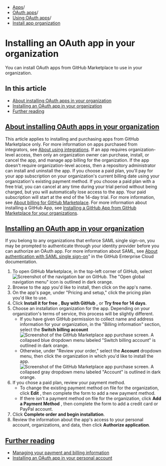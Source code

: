   * [Apps](https://docs.github.com/en/apps "Apps")/
  * [OAuth apps](https://docs.github.com/en/apps/oauth-apps "OAuth apps")/
  * [Using OAuth apps](https://docs.github.com/en/apps/oauth-apps/using-oauth-apps "Using OAuth apps")/
  * [Install app organization](https://docs.github.com/en/apps/oauth-apps/using-oauth-apps/installing-an-oauth-app-in-your-organization "Install app organization")


# Installing an OAuth app in your organization
You can install OAuth apps from GitHub Marketplace to use in your organization.
## In this article
  * [About installing OAuth apps in your organization](https://docs.github.com/en/apps/oauth-apps/using-oauth-apps/installing-an-oauth-app-in-your-organization#about-installing-oauth-apps-in-your-organization)
  * [Installing an OAuth app in your organization](https://docs.github.com/en/apps/oauth-apps/using-oauth-apps/installing-an-oauth-app-in-your-organization#installing-an-oauth-app-in-your-organization)
  * [Further reading](https://docs.github.com/en/apps/oauth-apps/using-oauth-apps/installing-an-oauth-app-in-your-organization#further-reading)


## [About installing OAuth apps in your organization](https://docs.github.com/en/apps/oauth-apps/using-oauth-apps/installing-an-oauth-app-in-your-organization#about-installing-oauth-apps-in-your-organization)
This article applies to installing and purchasing apps from GitHub Marketplace only. For more information on apps purchased from integrators, see [About using integrations](https://docs.github.com/en/get-started/exploring-integrations/about-integrations).
If an app requires organization-level access, then only an organization owner can purchase, install, or cancel the app, and manage app billing for the organization. If the app doesn't require organization-level access, then a repository administrator can install and uninstall the app.
If you choose a paid plan, you'll pay for your app subscription on your organization's current billing date using your organization's existing payment method.
If you choose a paid plan with a free trial, you can cancel at any time during your trial period without being charged, but you will automatically lose access to the app. Your paid subscription will start at the end of the 14-day trial. For more information, see [About billing for GitHub Marketplace](https://docs.github.com/en/billing/managing-billing-for-github-marketplace-apps/about-billing-for-github-marketplace).
For more information about installing a GitHub App, see [Installing a GitHub App from GitHub Marketplace for your organizations](https://docs.github.com/en/apps/using-github-apps/installing-a-github-app-in-your-organization).
## [Installing an OAuth app in your organization](https://docs.github.com/en/apps/oauth-apps/using-oauth-apps/installing-an-oauth-app-in-your-organization#installing-an-oauth-app-in-your-organization)
If you belong to any organizations that enforce SAML single sign-on, you may be prompted to authenticate through your identity provider before you can authorize an OAuth app. For more information about SAML, see [About authentication with SAML single sign-on](https://docs.github.com/en/enterprise-cloud@latest/authentication/authenticating-with-saml-single-sign-on/about-authentication-with-saml-single-sign-on)" in the GitHub Enterprise Cloud documentation.
  1. To open GitHub Marketplace, in the top-left corner of GitHub, select 
![Screenshot of the navigation bar on GitHub. The "Open global navigation menu" icon is outlined in dark orange.](https://docs.github.com/assets/cb-2683/images/help/navigation/global-navigation-menu-icon.png)
  2. Browse to the app you'd like to install, then click on the app's name.
  3. On the app's page, under "Pricing and setup," click the pricing plan you'd like to use.
  4. Click **Install it for free** , **Buy with GitHub** , or **Try free for 14 days**.
  5. Choose an installation organization for the app. Depending on your organization's terms of service, this process will be slightly different.
     * If you have given GitHub permission to collect name and address information for your organization, in the "Billing information" section, select the **Switch billing account**
![Screenshot of the GitHub Marketplace app purchase screen. A collapsed blue dropdown menu labeled "Switch billing account" is outlined in dark orange.](https://docs.github.com/assets/cb-58957/images/help/marketplace/marketplace-confirm-org.png)
     * Otherwise, under "Review your order," select the **Account** dropdown menu, then click the organization in which you'd like to install the app.
![Screenshot of the GitHub Marketplace app purchase screen. A collapsed gray dropdown menu labeled "Account" is outlined in dark orange.](https://docs.github.com/assets/cb-12210/images/help/marketplace/marketplace-confirm-org-no-org-details.png)
  6. If you chose a paid plan, review your payment method.
     * To change the existing payment method on file for the organization, click **Edit** , then complete the form to add a new payment method.
     * If there isn't a payment method on file for the organization, click **Add a Payment Method** , then complete the form to add a credit card or PayPal account.
  7. Click **Complete order and begin installation**.
  8. Review the information about the app's access to your personal account, organizations, and data, then click **Authorize application**.


## [Further reading](https://docs.github.com/en/apps/oauth-apps/using-oauth-apps/installing-an-oauth-app-in-your-organization#further-reading)
  * [Managing your payment and billing information](https://docs.github.com/en/billing/managing-your-billing/managing-your-payment-and-billing-information)
  * [Installing an OAuth app in your personal account](https://docs.github.com/en/apps/oauth-apps/using-oauth-apps/installing-an-oauth-app-in-your-personal-account)


